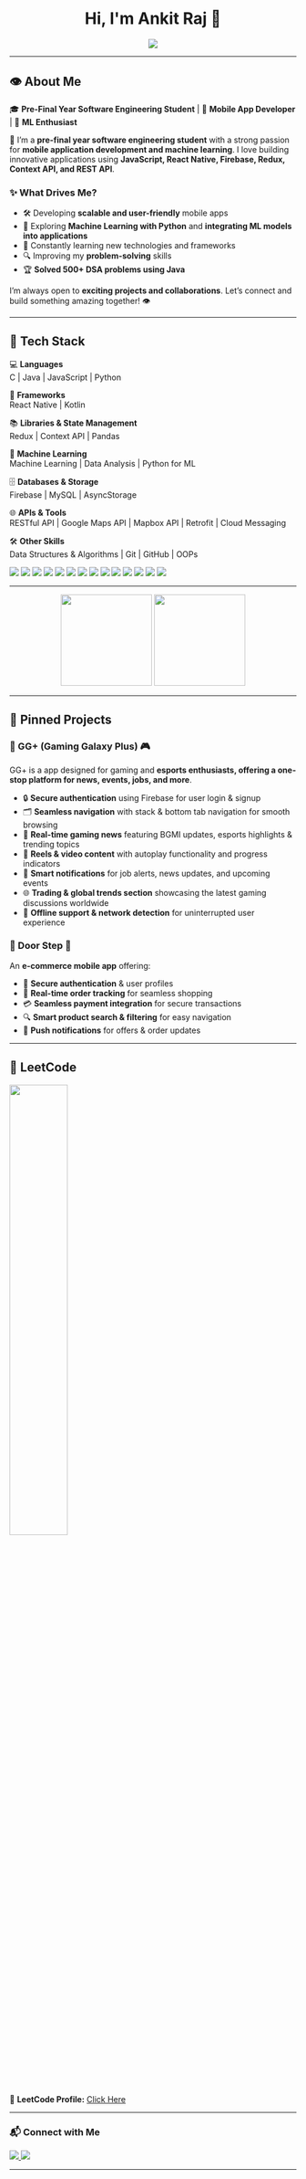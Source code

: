 <h1 align="center">Hi, I'm Ankit Raj 👋</h1>

<div style="display: flex; justify-content: center;">
  <img src="https://readme-typing-svg.herokuapp.com?font=Fira+Code&pause=1000&color=00A9FF&width=550&lines=React+Native+Developer;JavaScript+%7C+Java;ML+Enthusiast+🤖;Problem+Solver+%F0%9F%A7%91%E2%80%8D%F0%9F%92%BB;TechGig+Code+Gladiators+Top+400;LeetCode+%7C+GFG+500%2B+Problems" />
</div>


---

## 👁️ About Me  
🎓 **Pre-Final Year Software Engineering Student** | 📱 **Mobile App Developer** | 🤖 **ML Enthusiast**  

👋 I’m a **pre-final year software engineering student** with a strong passion for **mobile application development and machine learning**. I love building innovative applications using **JavaScript, React Native, Firebase, Redux, Context API, and REST API**.  

### ✨ **What Drives Me?**  
- 🛠️ Developing **scalable and user-friendly** mobile apps  
- 🤖 Exploring **Machine Learning with Python** and **integrating ML models into applications**  
- 🚀 Constantly learning new technologies and frameworks  
- 🔍 Improving my **problem-solving** skills  
- 🏆 **Solved 500+ DSA problems using Java**  

I’m always open to **exciting projects and collaborations**. Let’s connect and build something amazing together! 👁️  



---

## 📌 Tech Stack  

💻 **Languages**  
C | Java | JavaScript | Python  

🚀 **Frameworks**  
React Native | Kotlin  

📚 **Libraries & State Management**  
Redux | Context API | Pandas  

🤖 **Machine Learning**  
Machine Learning | Data Analysis | Python for ML  

🗄️ **Databases & Storage**  
Firebase | MySQL | AsyncStorage  

🌐 **APIs & Tools**  
RESTful API | Google Maps API | Mapbox API | Retrofit | Cloud Messaging  

🛠️ **Other Skills**  
Data Structures & Algorithms | Git | GitHub | OOPs  


<p align="left">
  <img src="https://img.shields.io/badge/C-A8B9CC?style=for-the-badge&logo=c&logoColor=white" />
  <img src="https://img.shields.io/badge/Java-007396?style=for-the-badge&logo=java&logoColor=white" />
  <img src="https://img.shields.io/badge/JavaScript-F7DF1E?style=for-the-badge&logo=javascript&logoColor=black" />
  <img src="https://img.shields.io/badge/Python-3776AB?style=for-the-badge&logo=python&logoColor=white" />
  <img src="https://img.shields.io/badge/Machine_Learning-FF6F00?style=for-the-badge&logo=ai&logoColor=white" />
  <img src="https://img.shields.io/badge/Pandas-150458?style=for-the-badge&logo=pandas&logoColor=white" />
  <img src="https://img.shields.io/badge/React_Native-61DAFB?style=for-the-badge&logo=react&logoColor=white" />
  <img src="https://img.shields.io/badge/Redux-764ABC?style=for-the-badge&logo=redux&logoColor=white" />
  <img src="https://img.shields.io/badge/Firebase-FFCA28?style=for-the-badge&logo=firebase&logoColor=black" />
  <img src="https://img.shields.io/badge/MySQL-4479A1?style=for-the-badge&logo=mysql&logoColor=white" />
  <img src="https://img.shields.io/badge/Mapbox-000000?style=for-the-badge&logo=mapbox&logoColor=white" />
  <img src="https://img.shields.io/badge/LeetCode-FFA116?style=for-the-badge&logo=leetcode&logoColor=black" />
  <img src="https://img.shields.io/badge/Git-F05032?style=for-the-badge&logo=git&logoColor=white" />
  <img src="https://img.shields.io/badge/GitHub-181717?style=for-the-badge&logo=github&logoColor=white" />
</p>




---

<p align="center">
  <img src="https://github-readme-stats.vercel.app/api?username=Ankit1974&show_icons=true&theme=radical&cache_seconds=86400" height="160px"/>
  <img src="https://github-readme-streak-stats.herokuapp.com/?user=Ankit1974&theme=radical" height="160px"/>
</p>



---
## 📌 Pinned Projects  

### 🔹 GG+ (Gaming Galaxy Plus) 🎮
GG+ is a app designed for gaming and **esports enthusiasts, offering a one-stop platform for news, events, jobs, and more**.

- 🔒 **Secure authentication** using Firebase for user login & signup
- 🗂 **Seamless navigation** with stack & bottom tab navigation for smooth browsing
- 📰 **Real-time gaming news** featuring BGMI updates, esports highlights & trending topics
- 🎥 **Reels & video content** with autoplay functionality and progress indicators
- 📢 **Smart notifications** for job alerts, news updates, and upcoming events
- 🌐 **Trading & global trends section** showcasing the latest gaming discussions worldwide
- 📶 **Offline support & network detection** for uninterrupted user experience

### 🔹 Door Step 🛒  
An **e-commerce mobile app** offering:  
- 👤 **Secure authentication** & user profiles  
- 🚚 **Real-time order tracking** for seamless shopping  
- 💳 **Seamless payment integration** for secure transactions  
- 🔍 **Smart product search & filtering** for easy navigation  
- 🔔 **Push notifications** for offers & order updates  



---

## 🎯 LeetCode

<p align="left">
  <img src="https://leetcard.jacoblin.cool/ankitraj4323?theme=dark&font=Montserrat" width="45%" />
</p>
 
🔹 **LeetCode Profile:** [Click Here](https://leetcode.com/ankitraj4323/)  

---

### 📬 **Connect with Me**
<p align="left">
  <a href="https://www.linkedin.com/in/ankit-raj-671684250/" target="_blank">
    <img src="https://img.shields.io/badge/LinkedIn-0A66C2?style=for-the-badge&logo=linkedin&logoColor=white" />
  </a>
  <a href="mailto:ankitraj4323@gmail.com">
    <img src="https://img.shields.io/badge/Email-D14836?style=for-the-badge&logo=gmail&logoColor=white" />
  </a>
</p>

---

